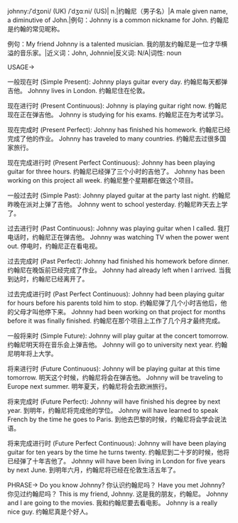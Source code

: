 johnny:/ˈdʒɒni/ (UK) /ˈdʒɑːni/ (US)| n.|约翰尼（男子名）|A male given name, a diminutive of John.|例句：Johnny is a common nickname for John. 约翰尼是约翰的常见昵称。

例句：My friend Johnny is a talented musician. 我的朋友约翰尼是一位才华横溢的音乐家。|近义词：John, Johnnie|反义词: N/A|词性: noun


USAGE->

一般现在时 (Simple Present):
Johnny plays guitar every day.  约翰尼每天都弹吉他。
Johnny lives in London. 约翰尼住在伦敦。

现在进行时 (Present Continuous):
Johnny is playing guitar right now. 约翰尼现在正在弹吉他。
Johnny is studying for his exams. 约翰尼正在为考试学习。

现在完成时 (Present Perfect):
Johnny has finished his homework. 约翰尼已经完成了他的作业。
Johnny has traveled to many countries. 约翰尼去过很多国家旅行。

现在完成进行时 (Present Perfect Continuous):
Johnny has been playing guitar for three hours. 约翰尼已经弹了三个小时的吉他了。
Johnny has been working on this project all week. 约翰尼整个星期都在做这个项目。

一般过去时 (Simple Past):
Johnny played guitar at the party last night. 约翰尼昨晚在派对上弹了吉他。
Johnny went to school yesterday. 约翰尼昨天去上学了。

过去进行时 (Past Continuous):
Johnny was playing guitar when I called. 我打电话时，约翰尼正在弹吉他。
Johnny was watching TV when the power went out. 停电时，约翰尼正在看电视。

过去完成时 (Past Perfect):
Johnny had finished his homework before dinner. 约翰尼在晚饭前已经完成了作业。
Johnny had already left when I arrived. 当我到达时，约翰尼已经离开了。

过去完成进行时 (Past Perfect Continuous):
Johnny had been playing guitar for hours before his parents told him to stop. 约翰尼弹了几个小时吉他后，他的父母才叫他停下来。
Johnny had been working on that project for months before it was finally finished. 约翰尼在那个项目上工作了几个月才最终完成。

一般将来时 (Simple Future):
Johnny will play guitar at the concert tomorrow. 约翰尼明天将在音乐会上弹吉他。
Johnny will go to university next year. 约翰尼明年将上大学。

将来进行时 (Future Continuous):
Johnny will be playing guitar at this time tomorrow. 明天这个时候，约翰尼将会在弹吉他。
Johnny will be traveling to Europe next summer. 明年夏天，约翰尼将会去欧洲旅行。

将来完成时 (Future Perfect):
Johnny will have finished his degree by next year. 到明年，约翰尼将完成他的学位。
Johnny will have learned to speak French by the time he goes to Paris. 到他去巴黎的时候，约翰尼将会学会说法语。

将来完成进行时 (Future Perfect Continuous):
Johnny will have been playing guitar for ten years by the time he turns twenty. 约翰尼到二十岁的时候，他将已经弹了十年吉他了。
Johnny will have been living in London for five years by next June. 到明年六月，约翰尼将已经在伦敦生活五年了。


PHRASE->
Do you know Johnny? 你认识约翰尼吗？
Have you met Johnny? 你见过约翰尼吗？
This is my friend, Johnny. 这是我的朋友，约翰尼。
Johnny and I are going to the movies. 我和约翰尼要去看电影。
Johnny is a really nice guy. 约翰尼真是个好人。
